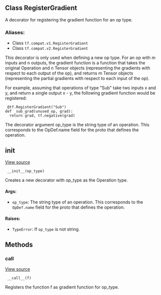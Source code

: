 ## Class RegisterGradient

A decorator for registering the gradient function for an op type.
### Aliases:
- Class `tf.compat.v1.RegisterGradient`
- Class `tf.compat.v2.RegisterGradient`

This decorator is only used when defining a new op type. For an op with m inputs and n outputs, the gradient function is a function that takes the original Operation and n Tensor objects (representing the gradients with respect to each output of the op), and returns m Tensor objects (representing the partial gradients with respect to each input of the op).

For example, assuming that operations of type "Sub" take two inputs x and y, and return a single output x - y, the following gradient function would be registered:

```
 @tf.RegisterGradient("Sub")
def _sub_grad(unused_op, grad):
  return grad, tf.negative(grad)
```

The decorator argument op_type is the string type of an operation. This corresponds to the OpDef.name field for the proto that defines the operation.
## __init__
[View source](https://github.com/tensorflow/tensorflow/blob/r2.0/tensorflow/python/framework/ops.py#L2473-L2485)


```
 __init__(op_type)
```

Creates a new decorator with op_type as the Operation type.
#### Args:
- `op_type`: The string type of an operation. This corresponds to the `OpDef.name` field for the proto that defines the operation.
#### Raises:
- `TypeError`: If `op_type` is not string.
## Methods
### __call__
[View source](https://github.com/tensorflow/tensorflow/blob/r2.0/tensorflow/python/framework/ops.py#L2487-L2490)


```
 __call__(f)
```

Registers the function f as gradient function for op_type.
